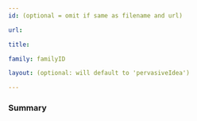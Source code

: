 ```yaml
---
id: (optional = omit if same as filename and url)

url: 

title: 

family: familyID

layout: (optional: will default to 'pervasiveIdea')

---
```


### Summary
